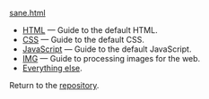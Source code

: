 [sane.html](https://github.com/rchillard/sane.html)

* [HTML](html.md) — Guide to the default HTML.
* [CSS](css.md) — Guide to the default CSS.
* [JavaScript](js.md) — Guide to the default JavaScript.
* [IMG](img.md) — Guide to processing images for the web.
* [Everything else](misc.md).

Return to the [repository](https://github.com/rchillard/sane.html).